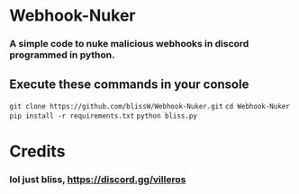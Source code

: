 # Webhook-Nuker
### A simple code to nuke malicious webhooks in discord programmed in python.
## Execute these commands in your console
`git clone https://github.com/blissW/Webhook-Nuker.git`
`cd Webhook-Nuker`
`pip install -r requirements.txt`
`python bliss.py`

# Credits
### lol just bliss, https://discord.gg/villeros
